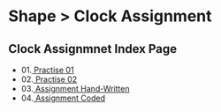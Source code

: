 # Shape > Clock Assignment

## Clock Assignmnet Index Page
- 01.[ Practise 01 ](practise1/)
- 02.[ Practise 02 ](practise2/)
- 03.[ Assignment Hand-Written ](test0/)
- 04.[ Assignment Coded ](test/)
